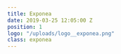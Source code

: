 ```yaml
---
title: Exponea
date: 2019-03-25 12:05:00 Z
position: 1
logo: "/uploads/logo__exponea.png"
class: exponea
---
```


